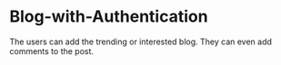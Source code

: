 # Blog-with-Authentication
The users can add the trending or interested blog. They can even add comments to the post.
